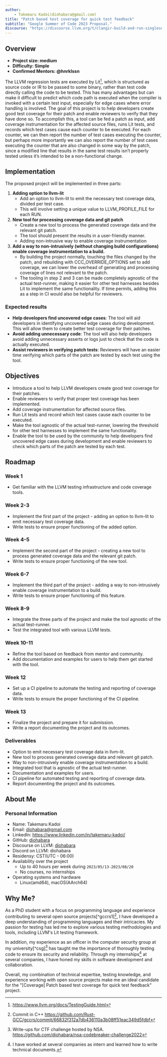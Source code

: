 ```yaml
---
author:
    - Takemaru Kadoi(diohabara@gmail.com)
title: "Patch based test coverage for quick test feedback"
subtitle: "Google Summer of Code 2023 Proposal."
discourse: "https://discourse.llvm.org/t/clangir-build-and-run-singlesource-benchmarks-using-clangir/68473"
---
```


## Overview

- **Project size: medium**
- **Difficulty: Simple**
- **Confirmed Mentors: @hnrklssn**

The LLVM regression tests are executed by Lit[^llvm-testing], which is structured as source code or IR to be passed to some binary, rather than test code directly calling the code to be tested. This has many advantages but can make it difficult to predict which code path is executed when the compiler is invoked with a certain test input, especially for edge cases where error handling is involved. The goal of this project is to help developers create good test coverage for their patch and enable reviewers to verify that they have done so. To accomplish this, a tool can be fed a patch as input, add coverage instrumentation for the affected source files, runs Lit tests, and records which test cases cause each counter to be executed. For each counter, we can then report the number of test cases executing the counter, but perhaps more importantly we can also report the number of test cases executing the counter that are also changed in some way by the patch, since a modified line that results in the same test results isn’t properly tested unless it’s intended to be a non-functional change.

[^llvm-testing]: https://www.llvm.org/docs/TestingGuide.html

## Implementation

The proposed project will be implemented in three parts:

1. **Adding option to llvm-lit**
    - Add an option to llvm-lit to emit the necessary test coverage data, divided per test case.
    - This will involve setting a unique value to LLVM_PROFILE_FILE for each RUN.
2. **New tool for processing coverage data and git patch**
    - Create a new tool to process the generated coverage data and the relevant git patch.
    - The tool should present the results in a user-friendly manner.
    - Adding non-intrusive way to enable coverage instrumentation
3. **Add a way to non-intrusively (without changing build configurations) enable coverage instrumentation to a build.**
    - By building the project normally, touching the files changed by the patch, and rebuilding with CCC_OVERRIDE_OPTIONS set to add coverage, we can lower the overhead of generating and processing coverage of lines not relevant to the patch.
    - The tooling in step 2 and 3 can be made completely agnostic of the actual test-runner, making it easier for other test harnesses besides Lit to implement the same functionality. If time permits, adding this as a step in CI would also be helpful for reviewers.

### Expected results

- **Help developers find uncovered edge cases**: The tool will aid developers in identifying uncovered edge cases during development. This will allow them to create better test coverage for their patches.
- **Avoid adding unnecessary code**: The tool will also help developers avoid adding unnecessary asserts or logs just to check that the code is actually executed.
- **Assist reviewers in verifying patch tests**: Reviewers will have an easier time verifying which parts of the patch are tested by each test using the tool.

## Objectives

- Introduce a tool to help LLVM developers create good test coverage for their patches.
- Enable reviewers to verify that proper test coverage has been implemented.
- Add coverage instrumentation for affected source files.
- Run Lit tests and record which test cases cause each counter to be executed.
- Make the tool agnostic of the actual test-runner, lowering the threshold for other test harnesses to implement the same functionality.
- Enable the tool to be used by the community to help developers find uncovered edge cases during development and enable reviewers to check which parts of the patch are tested by each test.

## Roadmap

### Week 1

- Get familiar with the LLVM testing infrastructure and code coverage tools.

### Week 2-3

- Implement the first part of the project - adding an option to llvm-lit to emit necessary test coverage data.
- Write tests to ensure proper functioning of the added option.

### Week 4-5

- Implement the second part of the project - creating a new tool to process generated coverage data and the relevant git patch.
- Write tests to ensure proper functioning of the new tool.

### Week 6-7

- Implement the third part of the project - adding a way to non-intrusively enable coverage instrumentation to a build.
- Write tests to ensure proper functioning of this feature.

### Week 8-9

- Integrate the three parts of the project and make the tool agnostic of the actual test-runner.
- Test the integrated tool with various LLVM tests.

### Week 10-11

- Refine the tool based on feedback from mentor and community.
- Add documentation and examples for users to help them get started with the tool.

### Week 12

- Set up a CI pipeline to automate the testing and reporting of coverage data.
- Write tests to ensure the proper functioning of the CI pipeline.

### Week 13

- Finalize the project and prepare it for submission.
- Write a report documenting the project and its outcomes.

### Deliverables

- Option to emit necessary test coverage data in llvm-lit.
- New tool to process generated coverage data and relevant git patch.
- Way to non-intrusively enable coverage instrumentation to a build.
- Integrated tool that is agnostic of the actual test-runner.
- Documentation and examples for users.
- CI pipeline for automated testing and reporting of coverage data.
- Report documenting the project and its outcomes.

## About Me

### Personal Information

- Name: Takemaru Kadoi
- Email: [diohabara@gmail.com](mailto:diohabara@gmail.com)
- LinkedIn: <https://www.linkedin.com/in/takemaru-kadoi/>
- GitHub: [diohabara](https://github.com/diohabara)
- Discourse on LLVM: [diohabara](https://discourse.llvm.org/u/diohabara/)
- Discord on LLVM: diohabara
- Residensy: CST(UTC - 06:00)
- Availability over the project
  - Up to 40 hours per week during `2023/05/13-2023/08/20`
  - No courses, no internships
- Operating systems and hardware
  - Linux(amd64), macOS(AArch64)

## Why Me?

As a PhD student with a focus on programming language and experience contributing to several open source projects[^gccrs1][^gccrs2], I have developed a deep understanding of programming languages and their intricacies. My passion for testing has led me to explore various testing methodologies and tools, including LLVM's Lit testing framework.

[^gccrs2]: Commit in C++ <https://github.com/Rust-GCC/gccrs/commit/66832f312a7db436110a3b08ff51eac349d5fdbf>

In addition, my experience as an officer in the computer security group at my university[^csg][^nsa] has taught me the importance of thoroughly testing code to ensure its security and reliability. Through my internships[^intern] at several companies, I have honed my skills in software development and collaboration.

[^nsa]: Write-ups for CTF challenge hosted by NSA. <https://github.com/diohabara/nsa-codebreaker-challenge2022>
[^intern]: I have worked at several companies as intern and learned how to write technical documents.

Overall, my combination of technical expertise, testing knowledge, and experience working with open source projects make me an ideal candidate for the "[Coverage] Patch based test coverage for quick test feedback" project.
